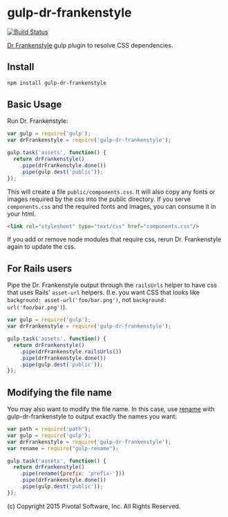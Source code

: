 # gulp-dr-frankenstyle

[![Build Status](https://travis-ci.org/pivotal-cf/dr-frankenstyle.svg)](https://travis-ci.org/pivotal-cf/dr-frankenstyle)

[Dr Frankenstyle](https://www.npmjs.com/package/dr-frankenstyle) gulp plugin to resolve CSS dependencies. 

## Install

```sh
npm install gulp-dr-frankenstyle
```

## Basic Usage

Run Dr. Frankenstyle:

```js
var gulp = require('gulp');
var drFrankenstyle = require('gulp-dr-frankenstyle');

gulp.task('assets', function() {
  return drFrankenstyle()
    .pipe(drFrankenstyle.done())
    .pipe(gulp.dest('public'));
});

```

This will create a file `public/components.css`. It will also copy any fonts or images required by the css into the public directory.
If you serve `components.css` and the required fonts and images, you can consume it in your html.

```html
<link rel="stylesheet" type="text/css" href="components.css"/>
```

If you add or remove node modules that require css, rerun Dr. Frankenstyle again to update the css.

## For Rails users

Pipe the Dr. Frankenstyle output through the `railsUrls` helper
to have css that uses Rails' `asset-url` helpers.
(I.e. you want CSS that looks like `background: asset-url('foo/bar.png')`,
 not `background: url('foo/bar.png')`).

```js
var gulp = require('gulp');
var drFrankenstyle = require('gulp-dr-frankenstyle');

gulp.task('assets', function() {
  return drFrankenstyle()
    .pipe(drFrankenstyle.railsUrls())
    .pipe(drFrankenstyle.done())
    .pipe(gulp.dest('public'));
});
```

## Modifying the file name

You may also want to modify the file name. In this case, use [rename](https://www.npmjs.com/package/gulp-rename) with 
gulp-dr-frankenstyle to output exactly the names you want:

```js
var path = require('path');
var gulp = require('gulp');
var drFrankenstyle = require('gulp-dr-frankenstyle');
var rename = require("gulp-rename");

gulp.task('assets', function() {
  return drFrankenstyle()
    .pipe(rename({prefix: 'prefix-'}))
    .pipe(drFrankenstyle.done())
    .pipe(gulp.dest('public'));
});
```

(c) Copyright 2015 Pivotal Software, Inc. All Rights Reserved.
